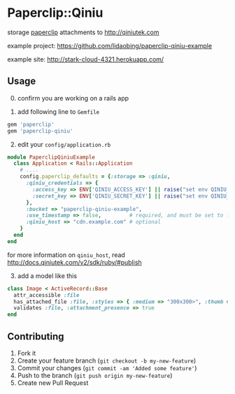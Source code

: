 # Paperclip::Qiniu

storage [paperclip](https://github.com/thoughtbot/paperclip/) attachments to http://qiniutek.com

example project: https://github.com/lidaobing/paperclip-qiniu-example

example site: http://stark-cloud-4321.herokuapp.com/

## Usage

0. confirm you are working on a rails app

1. add following line to `Gemfile`

```ruby
gem 'paperclip'
gem 'paperclip-qiniu'
```

2. edit your `config/application.rb`

```ruby
module PaperclipQiniuExample
  class Application < Rails::Application
    # ....
    config.paperclip_defaults = {:storage => :qiniu,
      :qiniu_credentials => {
        :access_key => ENV['QINIU_ACCESS_KEY'] || raise("set env QINIU_ACCESS_KEY"),
        :secret_key => ENV['QINIU_SECRET_KEY'] || raise("set env QINIU_SECRET_KEY")
      },
      :bucket => "paperclip-qiniu-example",
      :use_timestamp => false,         # required, and must be set to false
      :qiniu_host => "cdn.example.com" # optional
    }
  end
end
```

for more information on `qiniu_host`, read http://docs.qiniutek.com/v2/sdk/ruby/#publish

3. add a model like this

```ruby
class Image < ActiveRecord::Base
  attr_accessible :file
  has_attached_file :file, :styles => { :medium => "300x300>", :thumb => "100x100>" }, :path => ":class/:attachment/:id/:style/:basename.:extension"
  validates :file, :attachment_presence => true
end
```

## Contributing

1. Fork it
2. Create your feature branch (`git checkout -b my-new-feature`)
3. Commit your changes (`git commit -am 'Added some feature'`)
4. Push to the branch (`git push origin my-new-feature`)
5. Create new Pull Request
